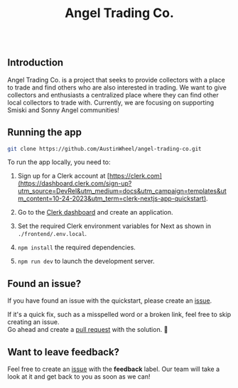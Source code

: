 <div align="center">
  <h1>
    Angel Trading Co.
  </h1>
  <br />
  <br />
</div>

## Introduction

Angel Trading Co. is a project that seeks to provide collectors with a place to trade and find others who are also interested in trading. We want to give collectors and enthusiasts a centralized place where they can find other local collectors to trade with. Currently, we are focusing on supporting Smiski and Sonny Angel communities!

## Running the app

```bash
git clone https://github.com/AustinWheel/angel-trading-co.git
```

To run the app locally, you need to:

1. Sign up for a Clerk account at [https://clerk.com](https://dashboard.clerk.com/sign-up?utm_source=DevRel&utm_medium=docs&utm_campaign=templates&utm_content=10-24-2023&utm_term=clerk-nextjs-app-quickstart).

2. Go to the [Clerk dashboard](https://dashboard.clerk.com?utm_source=DevRel&utm_medium=docs&utm_campaign=templates&utm_content=10-24-2023&utm_term=clerk-nextjs-app-quickstart) and create an application.

3. Set the required Clerk environment variables for Next as shown in `./frontend/.env.local`.

4. `npm install` the required dependencies.

5. `npm run dev` to launch the development server.


## Found an issue?

If you have found an issue with the quickstart, please create an [issue](https://github.com/AustinWheel/angel-trading-co/issues).

If it's a quick fix, such as a misspelled word or a broken link, feel free to skip creating an issue.  
Go ahead and create a [pull request](https://github.com/clerkinc/clerk-nextjs-app-quickstart/pulls) with the solution. :rocket:

## Want to leave feedback?

Feel free to create an [issue](https://github.com/AustinWheel/angel-trading-co/issues) with the **feedback** label. Our team will take a look at it and get back to you as soon as we can!
